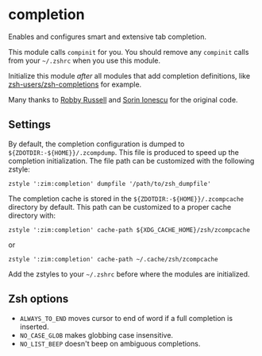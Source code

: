 completion
==========

Enables and configures smart and extensive tab completion.

This module calls `compinit` for you. You should remove any `compinit` calls from
your `~/.zshrc` when you use this module.

Initialize this module *after* all modules that add completion definitions, like
[zsh-users/zsh-completions] for example.

Many thanks to [Robby Russell](https://github.com/robbyrussell) and
[Sorin Ionescu](https://github.com/sorin-ionescu) for the original code.

Settings
--------

By default, the completion configuration is dumped to `${ZDOTDIR:-${HOME}}/.zcompdump`.
This file is produced to speed up the completion initialization. The file path
can be customized with the following zstyle:

    zstyle ':zim:completion' dumpfile '/path/to/zsh_dumpfile'

The completion cache is stored in the `${ZDOTDIR:-${HOME}}/.zcompcache` directory
by default. This path can be customized to a proper cache directory with:

    zstyle ':zim:completion' cache-path ${XDG_CACHE_HOME}/zsh/zcompcache

or

    zstyle ':zim:completion' cache-path ~/.cache/zsh/zcompcache

Add the zstyles to your `~/.zshrc` before where the modules are initialized.

Zsh options
-----------

  * `ALWAYS_TO_END` moves cursor to end of word if a full completion is inserted.
  * `NO_CASE_GLOB` makes globbing case insensitive.
  * `NO_LIST_BEEP` doesn't beep on ambiguous completions.

[zsh-users/zsh-completions]: https://github.com/zsh-users/zsh-completions
